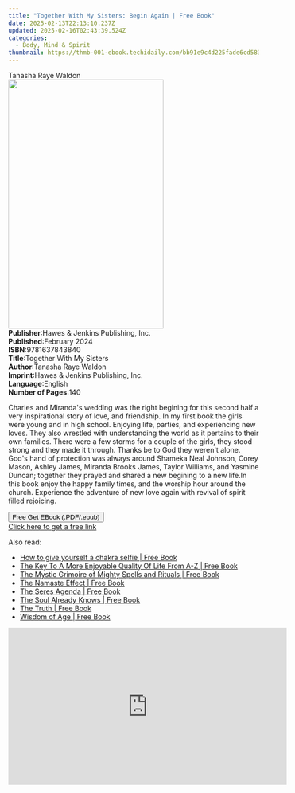```yaml
---
title: "Together With My Sisters: Begin Again | Free Book"
date: 2025-02-13T22:13:10.237Z
updated: 2025-02-16T02:43:39.524Z
categories:
  - Body, Mind & Spirit
thumbnail: https://thmb-001-ebook.techidaily.com/bb91e9c4d225fade6cd5833837a4eda2b24a45b799b4b090c836ee355d0d870d.jpg
---
```

<main id="book-container">
  <div class="flex flex-col">
    <div class="book-brief flex-1 py-6 px-4 sm:p-6 md:py-10 md:px-8">
      <!-- brief-->
      <div class="book-brief-main">Tanasha Raye Waldon</div>
    </div>
    <div
      class="book-meta-info flex-1 grid gap-4 col-start-1 col-end-3 row-start-1 sm:mb-6 sm:grid-cols-4 lg:gap-6 lg:col-start-2 lg:row-end-6 lg:row-span-6 lg:mb-0"
    >
      <div
        class="book-meta-info-left place-content-center mt-4 p-4 text-sm leading-6 col-start-2 col-span-2 dark:text-slate-400"
      >
        <img
          class="w-full h-500 object-cover rounded-lg sm:h-255 sm:col-span-2 lg:col-span-full"
          src="https://img-001-ebook.techidaily.com/731b66db0655526f853f830b5edee4a29b46bde56a3e7cf4a0f3c0f634beaa65.jpg"
          alt=""
          width="312"
          height="500"
        />
      </div>
      <div
        class="book-meta-info-right mt-2 col-start-1 row-start-2 col-span-3 self-center"
      >
        <!-- meta data  -->
        <div class="flex flex-col px-4 md:px-8">
          <div class="flex-1">
            <strong>Publisher</strong>:<span class="px-2"
              >Hawes &amp; Jenkins Publishing, Inc.</span
            >
          </div>
          <div class="flex-1">
            <strong>Published</strong>:<span class="px-2">February 2024</span>
          </div>
          <div class="flex-1">
            <strong>ISBN</strong>:<span class="px-2">9781637843840</span>
          </div>
          <div class="flex-1">
            <strong>Title</strong>:<span class="px-2"
              >Together With My Sisters</span
            >
          </div>
          <div class="flex-1">
            <strong>Author</strong>:<span class="px-2"
              >Tanasha Raye Waldon</span
            >
          </div>
          <div class="flex-1">
            <strong>Imprint</strong>:<span class="px-2"
              >Hawes &amp; Jenkins Publishing, Inc.</span
            >
          </div>
          <div class="flex-1">
            <strong>Language</strong>:<span class="px-2">English</span>
          </div>
          <div class="flex-1">
            <strong>Number of Pages</strong>:<span class="px-2">140</span>
          </div>
        </div>
      </div>
    </div>
    <div class="book-description flex-1 py-6 px-4 sm:p-6 md:py-10 md:px-8">
      <div class="book-description-main">
        <div accordion-content="" id="description">
          <p>
            Charles and Miranda's wedding was the right begining for this second
            half a very inspirational story of love, and friendship. In my first
            book the girls were young and in high school. Enjoying life,
            parties, and experiencing new loves. They also wrestled with
            understanding the world as it pertains to their own families. There
            were a few storms for a couple of the girls, they stood strong and
            they made it through. Thanks be to God they weren't alone. God's
            hand of protection was always around Shameka Neal Johnson, Corey
            Mason, Ashley James, Miranda Brooks James, Taylor Williams, and
            Yasmine Duncan; together they prayed and shared a new begining to a
            new life.In this book enjoy the happy family times, and the worship
            hour around the church. Experience the adventure of new love again
            with revival of spirit filled rejoicing.
          </p>
        </div>
      </div>
    </div>
    <div class="book-excerpts flex-1 py-6 px-4 sm:p-6 md:py-10 md:px-8"></div>
    <div
      class="book-about-author flex-1 py-6 px-4 sm:p-6 md:py-10 md:px-8"
    ></div>
    <div class="book-free-get flex-1 py-6 px-4 sm:p-6 md:py-10 md:px-8">
      <button
        id="btn-free-get"
        class="bg-blue-500 hover:bg-blue-700 text-white font-bold py-2 px-4 rounded"
      >
        Free Get EBook (.PDF/.epub)
      </button>
      <div id="countdown-display" class="px-2 text-lg mt-2"></div>
      <a
        id="free-link"
        class="hidden bg-blue-500 hover:bg-blue-700 text-white font-bold py-2 px-4 rounded"
        href="https://www.ebooks.com/en-us/book/211234544/together-with-my-sisters-begin-again/tanasha-raye-waldon/"
        target="_blank"
        >Click here to get a free link</a
      >
    </div>
    <script>
      let countdownTime = 0;
      let countdownInterval = null;
      document
        .getElementById('btn-free-get')
        .addEventListener('click', startCountdown);
      function startCountdown() {
        countdownTime = new Date().getTime() + 60000 * 3;
        countdownInterval = setInterval(updateCountdown, 1000);
        document.getElementById('btn-free-get').disabled = true;
        document
          .getElementById('btn-free-get')
          .classList.add('bg-gray-500', 'cursor-not-allowed');
      }
      function updateCountdown() {
        let currentTime = new Date().getTime();
        let timeLeft = countdownTime - currentTime;
        let secondsLeft = Math.floor(timeLeft / 1000);
        document.getElementById('countdown-display').innerHTML =
          `Remaining time: ${secondsLeft} seconds.`;
        if (secondsLeft <= 0) {
          clearInterval(countdownInterval);
          document.getElementById('btn-free-get').classList.add('hidden');
          document.getElementById('free-link').classList.remove('hidden');
          document.getElementById('countdown-display').innerHTML = '';
        }
      }
    </script>
  </div>
</main>

<ins class="adsbygoogle"
      style="display:block"
      data-ad-client="ca-pub-7571918770474297"
      data-ad-slot="8358498916"
      data-ad-format="auto"
      data-full-width-responsive="true"></ins>
    

<span class="atpl-alsoreadstyle">Also read:</span>
<div><ul>
<li><a href="https://novels-ebooks.techidaily.com/209873418-9780991570089-how-to-give-yourself-a-chakra-selfie/"><u>How to give yourself a chakra selfie | Free Book</u></a></li>
<li><a href="https://novels-ebooks.techidaily.com/209873331-9781535606561-the-key-to-a-more-enjoyable-quality-of-life-from-a-z/"><u>The Key To A More Enjoyable Quality Of Life From A-Z | Free Book</u></a></li>
<li><a href="https://novels-ebooks.techidaily.com/209873231-9780981213866-the-mystic-grimoire-of-mighty-spells-and-rituals/"><u>The Mystic Grimoire of Mighty Spells and Rituals | Free Book</u></a></li>
<li><a href="https://novels-ebooks.techidaily.com/209873417-9781945422669-the-namaste-effect/"><u>The Namaste Effect | Free Book</u></a></li>
<li><a href="https://novels-ebooks.techidaily.com/209873242-9780692143872-the-seres-agenda/"><u>The Seres Agenda | Free Book</u></a></li>
<li><a href="https://novels-ebooks.techidaily.com/209873346-9781627473408-the-soul-already-knows/"><u>The Soul Already Knows | Free Book</u></a></li>
<li><a href="https://novels-ebooks.techidaily.com/209873244-9781945026539-the-truth/"><u>The Truth | Free Book</u></a></li>
<li><a href="https://novels-ebooks.techidaily.com/209873411-9781733771801-wisdom-of-age/"><u>Wisdom of Age | Free Book</u></a></li>
</ul></div>

<!-- affiliate ads begin -->
<iframe width="560" height="315" src="https://www.youtube.com/embed/umvX4ZdWbxk?si=tPXL0-Kzf9SQaY8z" title="YouTube video player" frameborder="0" allow="accelerometer; autoplay; clipboard-write; encrypted-media; gyroscope; picture-in-picture; web-share" referrerpolicy="strict-origin-when-cross-origin" allowfullscreen></iframe>
<!-- affiliate ads end -->


